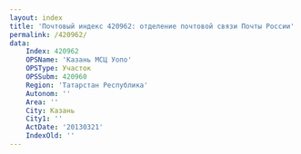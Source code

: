 ```yaml
---
layout: index
title: 'Почтовый индекс 420962: отделение почтовой связи Почты России'
permalink: /420962/
data:
    Index: 420962
    OPSName: 'Казань МСЦ Уопо'
    OPSType: Участок
    OPSSubm: 420960
    Region: 'Татарстан Республика'
    Autonom: ''
    Area: ''
    City: Казань
    City1: ''
    ActDate: '20130321'
    IndexOld: ''
---
```

